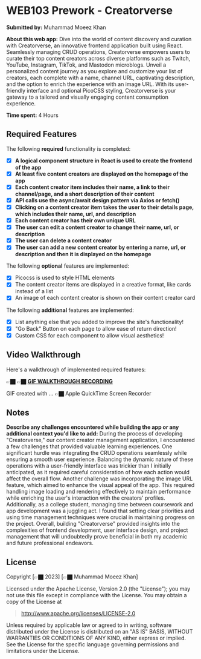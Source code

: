 # WEB103 Prework - Creatorverse

**Submitted by:** Muhammad Moeez Khan

**About this web app:** Dive into the world of content discovery and curation with Creatorverse, an innovative frontend application built using React. Seamlessly managing CRUD operations, Creatorverse empowers users to curate their top content creators across diverse platforms such as Twitch, YouTube, Instagram, TikTok, and Mastodon microblogs. Unveil a personalized content journey as you explore and customize your list of creators, each complete with a name, channel URL, captivating description, and the option to enrich the experience with an image URL. With its user-friendly interface and optional PicoCSS styling, Creatorverse is your gateway to a tailored and visually engaging content consumption experience.

**Time spent:** 4 Hours

## Required Features

The following **required** functionality is completed:

<!-- 👉🏿👉🏿👉🏿 Make sure to check off completed functionality below -->
- [x] **A logical component structure in React is used to create the frontend of the app**
- [x] **At least five content creators are displayed on the homepage of the app**
- [x] **Each content creator item includes their name, a link to their channel/page, and a short description of their content**
- [x] **API calls use the async/await design pattern via Axios or fetch()**
- [x] **Clicking on a content creator item takes the user to their details page, which includes their name, url, and description**
- [x] **Each content creator has their own unique URL**
- [x] **The user can edit a content creator to change their name, url, or description**
- [x] **The user can delete a content creator**
- [x] **The user can add a new content creator by entering a name, url, or description and then it is displayed on the homepage**

The following **optional** features are implemented:

- [x] Picocss is used to style HTML elements
- [x] The content creator items are displayed in a creative format, like cards instead of a list
- [x] An image of each content creator is shown on their content creator card

The following **additional** features are implemented:

* [x] List anything else that you added to improve the site's functionality!
* [x] "Go Back" Button on each page to allow ease of return direction!
* [x] Custom CSS for each component to allow visual aesthetics!

## Video Walkthrough

Here's a walkthrough of implemented required features:

👉🏿 👉🏿 **[GIF WALKTHROUGH RECORDING](https://drive.google.com/file/d/1C98p8b4_YI7jVYiOyTbFWDDdhcEDeeOe/view?usp=sharing)**

GIF created with ...  👉🏿 Apple QuickTime Screen Recorder
<!-- Recommended tools:
[Kap](https://getkap.co/) for macOS
[ScreenToGif](https://www.screentogif.com/) for Windows
[peek](https://github.com/phw/peek) for Linux. -->

## Notes

**Describe any challenges encountered while building the app or any additional context you'd like to add:**
During the process of developing "Creatorverse," our content creator management application, I encountered a few challenges that provided valuable learning experiences. One significant hurdle was integrating the CRUD operations seamlessly while ensuring a smooth user experience. Balancing the dynamic nature of these operations with a user-friendly interface was trickier than I initially anticipated, as it required careful consideration of how each action would affect the overall flow. Another challenge was incorporating the image URL feature, which aimed to enhance the visual appeal of the app. This required handling image loading and rendering effectively to maintain performance while enriching the user's interaction with the creators' profiles. Additionally, as a college student, managing time between coursework and app development was a juggling act. I found that setting clear priorities and using time management techniques were crucial in maintaining progress on the project. Overall, building "Creatorverse" provided insights into the complexities of frontend development, user interface design, and project management that will undoubtedly prove beneficial in both my academic and future professional endeavors.

## License

Copyright [👉🏿 2023] [👉🏿 Muhammad Moeez Khan]

Licensed under the Apache License, Version 2.0 (the "License"); you may not use this file except in compliance with the License. You may obtain a copy of the License at

> http://www.apache.org/licenses/LICENSE-2.0

Unless required by applicable law or agreed to in writing, software distributed under the License is distributed on an "AS IS" BASIS, WITHOUT WARRANTIES OR CONDITIONS OF ANY KIND, either express or implied. See the License for the specific language governing permissions and limitations under the License.
